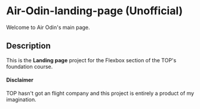# Air-Odin-landing-page (Unofficial)

Welcome to Air Odin's main page.

## Description

This is the **Landing page** project for the Flexbox section of the TOP's foundation course.

#### Disclaimer

TOP hasn't got an flight company and this project is entirely a product of my imagination.

